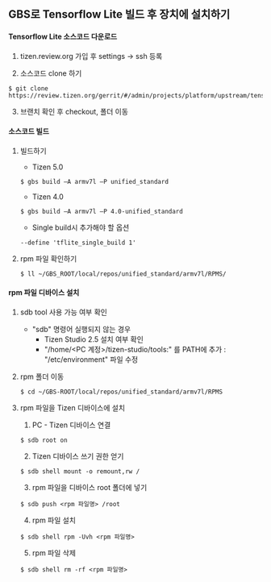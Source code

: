 ## GBS로 Tensorflow Lite 빌드 후 장치에 설치하기

#### Tensorflow Lite 소스코드 다운로드

1. tizen.review.org 가입 후 settings -> ssh 등록

2. 소스코드 clone 하기

```
$ git clone https://review.tizen.org/gerrit/#/admin/projects/platform/upstream/tensorflow
```

3. 브랜치 확인 후 checkout, 폴더 이동

####  소스코드 빌드

1. 빌드하기

   * Tizen 5.0 

   ```
   $ gbs build –A armv7l –P unified_standard
   ```

   - Tizen 4.0

   ```
   $ gbs build –A armv7l –P 4.0-unified_standard
   ```

   - Single build시 추가해야 할 옵션

   ```
   --define 'tflite_single_build 1'
   ```

2. rpm 파일 확인하기

   ```
   $ ll ~/GBS_ROOT/local/repos/unified_standard/armv7l/RPMS/
   ```

#### rpm 파일 디바이스 설치

1. sdb tool 사용 가능 여부 확인

   - "sdb" 명령어 실행되지 않는 경우
     - Tizen Studio 2.5 설치 여부 확인
     - "/home/<PC 계정>/tizen-studio/tools:" 를 PATH에 추가 : "/etc/environment" 파일 수정

2. rpm 폴더 이동

   ```
   $ cd ~/GBS-ROOT/local/repos/unified_standard/armv7l/RPMS
   ```

3. rpm 파일을 Tizen 디바이스에 설치

   1. PC - Tizen 디바이스 연결

   ```
   $ sdb root on
   ```

   2. Tizen 디바이스 쓰기 권한 얻기

   ```
   $ sdb shell mount -o remount,rw /
   ```

   3. rpm 파일을 디바이스 root 폴더에 넣기

   ```
   $ sdb push <rpm 파일명> /root
   ```

   4. rpm 파일 설치

   ```
   $ sdb shell rpm -Uvh <rpm 파일명>
   ```

   5. rpm 파일 삭제

   ```
   $ sdb shell rm -rf <rpm 파일명>
   ```
